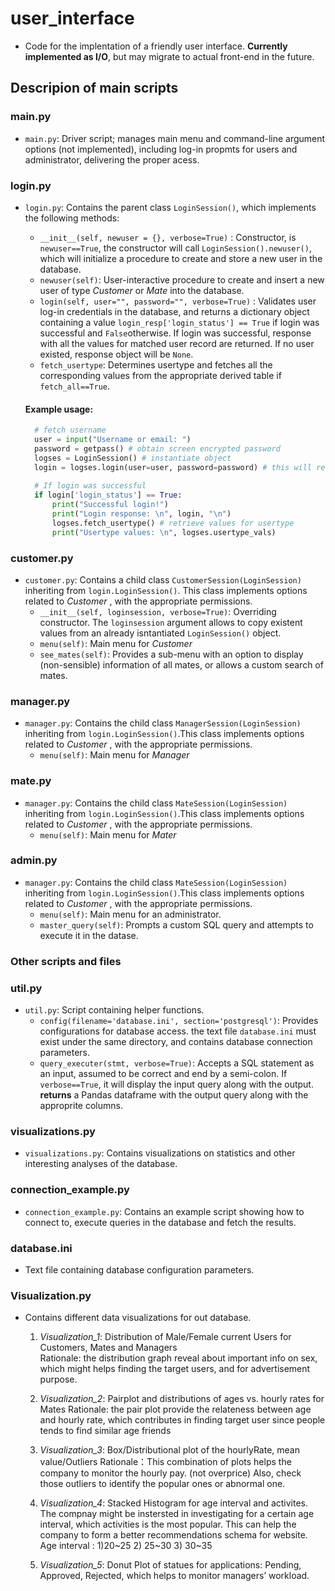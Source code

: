 # user_interface 
- Code for the implentation of a friendly user interface. **Currently implemented as I/O**, but may migrate to actual front-end in the future. 

## Descripion of main scripts

### main.py

- `main.py`: Driver script; manages main menu and command-line argument options (not implemented), including log-in propmts for users and administrator, delivering the proper acess. 

### login.py
- `login.py`: Contains the parent class `LoginSession()`, which implements the following methods: 
  - `__init__(self, newuser = {}, verbose=True)` : Constructor, is `newuser==True`, the constructor will call `LoginSession().newuser()`, which will initialize a procedure to create and store a new user in the database. 
  - `newuser(self)`: User-interactive procedure to create and insert a new user of type *Customer* or *Mate* into the database. 
  - `login(self, user="", password="", verbose=True)` : Validates user log-in credentials in the database, and returns a dictionary object containing a value `login_resp['login_status'] == True` if login was successful and `False`otherwise. If login was successful, response with all the values for matched user record are returned. If no user existed, response object will be `None`. 
  - `fetch_usertype`: Determines usertype and fetches all the corresponding values from the appropriate derived table if `fetch_all==True`. 
  
  #### Example usage: 
  ```Python
    # fetch username 
    user = input("Username or email: ") 
    password = getpass() # obtain screen encrypted password
    logses = LoginSession() # instantiate object
    login = logses.login(user=user, password=password) # this will return all login info
    
    # If login was successful
    if login['login_status'] == True: 
        print("Successful login!")
        print("Login response: \n", login, "\n")
        logses.fetch_usertype() # retrieve values for usertype
        print("Usertype values: \n", logses.usertype_vals)  
  ```

### customer.py 
- `customer.py`: Contains a child class `CustomerSession(LoginSession)` inheriting from `login.LoginSession()`. This class implements options related to *Customer* , with the appropriate permissions. 
  - `__init__(self, loginsession, verbose=True)`: Overriding constructor. The `loginsession` argument allows to copy existent values from an already isntantiated `LoginSession()` object. 
  - `menu(self)`: Main menu for *Customer*
  - `see_mates(self)`: Provides a sub-menu with an option to display (non-sensible) information of all mates, or allows a custom search of mates. 
  
### manager.py 
- `manager.py`: Contains the child class `ManagerSession(LoginSession)` inheriting from `login.LoginSession()`.This class implements options related to *Customer* , with the appropriate permissions. 
  - `menu(self)`: Main menu for *Manager* 
  
### mate.py
- `manager.py`: Contains the child class `MateSession(LoginSession)` inheriting from `login.LoginSession()`.This class implements options related to *Customer* , with the appropriate permissions. 
  - `menu(self)`: Main menu for *Mater*

### admin.py 
- `manager.py`: Contains the child class `MateSession(LoginSession)` inheriting from `login.LoginSession()`.This class implements options related to *Customer* , with the appropriate permissions. 
  - `menu(self)`: Main menu for an administrator. 
  - `master_query(self)`: Prompts a custom SQL query and attempts to execute it in the datase. 
  
### Other scripts and files
  
### util.py 
- `util.py`: Script containing helper functions. 
  - `config(filename='database.ini', section='postgresql')`: Provides configurations for database access. the text file `database.ini` must exist under the same directory, and contains database connection parameters. 
  - `query_executer(stmt, verbose=True)`: Accepts a SQL statement as an input, assumed to be correct and end by a semi-colon. If `verbose==True`, it will display the input query along with the output. **returns** a Pandas dataframe with the output query along with the approprite columns. 
  
### visualizations.py 
- `visualizations.py`: Contains visualizations on statistics and other interesting analyses of the database. 

### connection_example.py 
- `connection_example.py`: Contains an example script showing how to connect to, execute queries in the database and fetch the results.

### database.ini 
- Text file containing database configuration parameters. 

### Visualization.py 
- Contains different data visualizations for out database. 

  1. *Visualization_1*:  Distribution of Male/Female current Users for Customers, Mates and Managers  
  Rationale: the distribution graph reveal about important info on sex, which might helps finding the target users, and for 
  advertisement purpose.

  2. *Visualization_2*:  Pairplot and distributions of ages vs. hourly rates for Mates
  Rationale: the pair plot provide the relateness between age and hourly rate, which contributes in finding target user since people
  tends to find similar age friends

  3. *Visualization_3*: Box/Distributional plot of the hourlyRate, mean value/Outliers
  Rationale：This combination of plots helps the company to monitor the hourly pay. (not overprice) Also, check those outliers to
  identify the popular ones or abnormal one.

  4. *Visualization_4*: Stacked Histogram for age interval and activites. The compnay might be instersted in investigating for a certain
  age interval, which activities is the most popular. This can help the company to form a better recommendations schema for website. 
  Age interval :  1)20~25 2) 25~30 3) 30~35

  5. *Visualization_5*: Donut Plot of statues for applications: Pending, Approved, Rejected, which helps to monitor managers’ workload.



